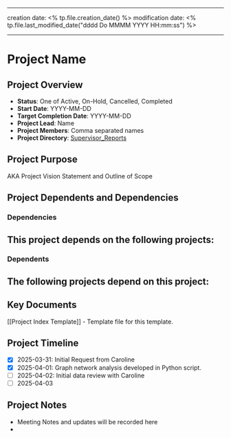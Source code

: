 
---
creation date: <% tp.file.creation_date() %>
modification date: <% tp.file.last_modified_date("dddd Do MMMM YYYY HH:mm:ss") %>

---
# Project Name
## Project Overview
- **Status**: One of Active, On-Hold, Cancelled, Completed
- **Start Date**: YYYY-MM-DD
- **Target Completion Date**: YYYY-MM-DD
- **Project Lead**: Name
- **Project Members**: Comma separated names
- **Project Directory**:  [Supervisor_Reports](file:////C:/Users/ijohnson/OneDrive%20-%20University%20of%20Vermont/Documents/projects/supervisor_reports) 
## Project Purpose
AKA Project Vision Statement and Outline of Scope

## Project Dependents and Dependencies
### Dependencies 
This project depends on the following projects:
- 

### Dependents
The following projects depend on this project:
- 

## Key Documents
[[Project Index Template]] - Template file for this template.

## Project Timeline

- [x] 2025-03-31: Initial Request from Caroline
- [x] 2025-04-01: Graph network analysis developed in Python script.
- [ ] 2025-04-02: Initial data review with Caroline
- [ ] 2025-04-03

## Project Notes
- Meeting Notes and updates will be recorded here
- 